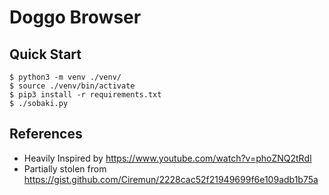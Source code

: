# Doggo Browser

## Quick Start

```console
$ python3 -m venv ./venv/
$ source ./venv/bin/activate
$ pip3 install -r requirements.txt
$ ./sobaki.py
```

## References

- Heavily Inspired by https://www.youtube.com/watch?v=phoZNQ2tRdI
- Partially stolen from https://gist.github.com/Ciremun/2228cac52f21949699f6e109adb1b75a
